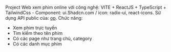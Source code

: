Project Web xem phim online với công nghệ: VITE + ReactJS + TypeScript + TailwindCss - Component: ui.Shadcn.com / icon: radix-ui, react-icons.
Sử dụng API public của: [op](https://ophim17.cc/api-document).
Chức năng:  
  + Xem phim trực tuyến
  +  Tìm kiếm theo tên phim
  +  Có các page như trang chủ, category
  +   Có các danh mục phim
